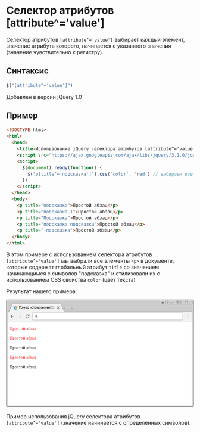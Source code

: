 # Селектор атрибутов [attribute^='value']

Селектор атрибутов `[attribute^='value']` выбирает каждый элемент, значение атрибута которого, начинается с указанного значения (значение чувствительно к регистру).

## Синтаксис

```js
$("[attribute^='value']")
```

Добавлен в версии jQuery 1.0

## Пример

```html
<!DOCTYPE html>
<html>
  <head>
    <title>Использование jQuery селектора атрибутов [attribute^='value']</title>
    <script src="https://ajax.googleapis.com/ajax/libs/jquery/3.1.0/jquery.min.js"></script>
    <script>
      $(document).ready(function() {
        $("p[title^='подсказка']").css('color', 'red') // выбираем все HTML элементы <p>, атрибут title которых начинаеися заданными символами и устанавливаем цвет текста - красный
      })
    </script>
  </head>
  <body>
    <p title="подсказка">Простой абзац</p>
    <p title="подсказка-1">Простой абзац</p>
    <p title="Подсказка">Простой абзац</p>
    <p title="подсказка подсказка">Простой абзац</p>
    <p title="-подсказка">Простой абзац</p>
  </body>
</html>
```

В этом примере с использованием селектора атрибутов `[attribute^='value']` мы выбрали все элементы `<p>` в документе, которые содержат глобальный атрибут `title` со значением начинающимся с символов "подсказка" и стилизовали их с использованием CSS свойства `color` (цвет текста)

Результат нашего примера:

![Пример использования jQuery селектора атрибутов (значение начинается с определённых символов)](952.png)

Пример использования jQuery селектора атрибутов `[attribute^='value']` (значение начинается с определённых символов).

